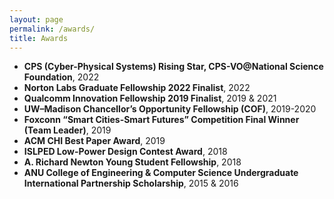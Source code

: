 ```yaml
---
layout: page
permalink: /awards/
title: Awards
---
```



<ul>
	<li>
		<b>CPS (Cyber-Physical Systems) Rising Star, CPS-VO@National Science Foundation</b>, 2022
	</li>
	<li>
		<b>Norton Labs Graduate Fellowship 2022 Finalist</b>, 2022
	</li>
	<li>
		<b>Qualcomm Innovation Fellowship 2019 Finalist</b>, 2019 & 2021
	</li>
	<li>
		<b>UW–Madison Chancellor’s Opportunity Fellowship (COF)</b>, 2019-2020
	</li>
	<li>
		<b>Foxconn “Smart Cities-Smart Futures” Competition Final Winner (Team Leader)</b>, 2019
	</li>
	<li>
		<b>ACM CHI Best Paper Award</b>, 2019
	</li>
	<li>
		<b>ISLPED Low-Power Design Contest Award</b>, 2018
	</li>
	<li>
		<b>A. Richard Newton Young Student Fellowship</b>, 2018
	</li>
	<li>
		<b>ANU College of Engineering & Computer Science Undergraduate International Partnership Scholarship</b>, 2015 & 2016
	</li>
<!-- 	<li>
		<b>BIT Second Prize Scholarship for Outstanding Student</b>, 2015
	</li>
	<li>
		<b>BIT Second Prize Scholarship</b>, 2015
	</li> -->
</ul>

